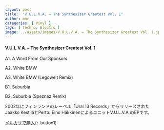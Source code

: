 ```yaml
---
layout: post
title:  "V.U.L.V.A. – The Synthesizer Greatest Vol. 1"
author: mmr
categories: [ Vinyl ]
tags: [ Techno, Electro ]
image: ../assets/images/V.U.L.V.A. – The Synthesizer Greatest Vol. 1.jpg
---
```


#### V.U.L.V.A. – The Synthesizer Greatest Vol. 1

A1. A Word From Our Sponsors

A2. White BMW

A3. White BMW (Legowelt Remix)

B1. Suburbia

B2. Suburbia (Speznaz Remix)

2002年にフィンランドのレーベル「Ural 13 Records」からリリースされたJaakko KestiläとPerttu Eino HäkkinenによるユニットV.U.L.V.A.のEPです。


[メルカリで購入](https://jp.mercari.com/item/m82922003808){: .button1}

